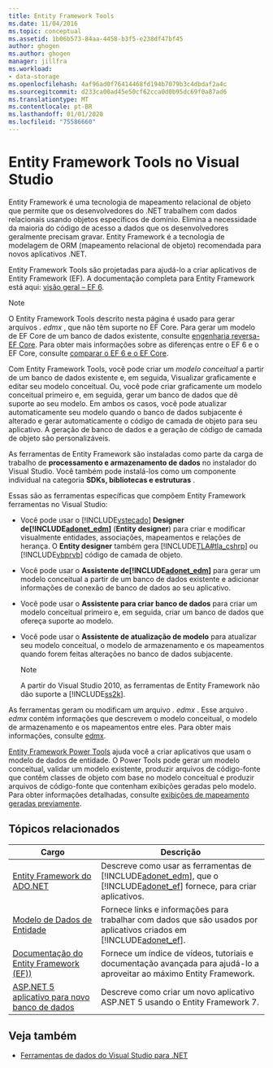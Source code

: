 ```yaml
---
title: Entity Framework Tools
ms.date: 11/04/2016
ms.topic: conceptual
ms.assetid: 1b06b573-84aa-4458-b3f5-e238df47bf45
author: ghogen
ms.author: ghogen
manager: jillfra
ms.workload:
- data-storage
ms.openlocfilehash: 4af96ad0f76414468fd194b7079b3c4dbdaf2a4c
ms.sourcegitcommit: d233ca00ad45e50cf62cca0d0b95dc69f0a87ad6
ms.translationtype: MT
ms.contentlocale: pt-BR
ms.lasthandoff: 01/01/2020
ms.locfileid: "75586660"
---
```

# <a name="entity-framework-tools-in-visual-studio"></a>Entity Framework Tools no Visual Studio

Entity Framework é uma tecnologia de mapeamento relacional de objeto que permite que os desenvolvedores do .NET trabalhem com dados relacionais usando objetos específicos de domínio. Elimina a necessidade da maioria do código de acesso a dados que os desenvolvedores geralmente precisam gravar. Entity Framework é a tecnologia de modelagem de ORM (mapeamento relacional de objeto) recomendada para novos aplicativos .NET.

Entity Framework Tools são projetadas para ajudá-lo a criar aplicativos de Entity Framework (EF). A documentação completa para Entity Framework está aqui: [visão geral – EF 6](/ef/ef6/).

  > [!NOTE]
  > O Entity Framework Tools descrito nesta página é usado para gerar arquivos *. edmx* , que não têm suporte no EF Core. Para gerar um modelo de EF Core de um banco de dados existente, consulte [engenharia reversa-EF Core](/ef/core/managing-schemas/scaffolding). Para obter mais informações sobre as diferenças entre o EF 6 e o EF Core, consulte [comparar o EF 6 e o EF Core](/ef/efcore-and-ef6/).

Com Entity Framework Tools, você pode criar um *modelo conceitual* a partir de um banco de dados existente e, em seguida, Visualizar graficamente e editar seu modelo conceitual. Ou, você pode criar graficamente um modelo conceitual primeiro e, em seguida, gerar um banco de dados que dê suporte ao seu modelo. Em ambos os casos, você pode atualizar automaticamente seu modelo quando o banco de dados subjacente é alterado e gerar automaticamente o código de camada de objeto para seu aplicativo. A geração de banco de dados e a geração de código de camada de objeto são personalizáveis.

As ferramentas de Entity Framework são instaladas como parte da carga de trabalho de **processamento e armazenamento de dados** no instalador do Visual Studio. Você também pode instalá-los como um componente individual na categoria **SDKs, bibliotecas e estruturas** .

Essas são as ferramentas específicas que compõem Entity Framework ferramentas no Visual Studio:

- Você pode usar o [!INCLUDE[vstecado](../data-tools/includes/vstecado_md.md)] **Designer de[!INCLUDE[adonet_edm](../data-tools/includes/adonet_edm_md.md)]** (**Entity designer**) para criar e modificar visualmente entidades, associações, mapeamentos e relações de herança. O **Entity designer** também gera [!INCLUDE[TLA#tla_cshrp](../data-tools/includes/tlasharptla_cshrp_md.md)] ou [!INCLUDE[vbprvb](../code-quality/includes/vbprvb_md.md)] código de camada de objeto.

- Você pode usar o **Assistente de[!INCLUDE[adonet_edm](../data-tools/includes/adonet_edm_md.md)]** para gerar um modelo conceitual a partir de um banco de dados existente e adicionar informações de conexão de banco de dados ao seu aplicativo.

- Você pode usar o **Assistente para criar banco de dados** para criar um modelo conceitual primeiro e, em seguida, criar um banco de dados que ofereça suporte ao modelo.

- Você pode usar o **Assistente de atualização de modelo** para atualizar seu modelo conceitual, o modelo de armazenamento e os mapeamentos quando forem feitas alterações no banco de dados subjacente.

  > [!NOTE]
  > A partir do Visual Studio 2010, as ferramentas de Entity Framework não dão suporte a [!INCLUDE[ss2k](../data-tools/includes/ss2k_md.md)].

As ferramentas geram ou modificam um arquivo *. edmx* . Esse arquivo *. edmx* contém informações que descrevem o modelo conceitual, o modelo de armazenamento e os mapeamentos entre eles. Para obter mais informações, consulte [edmx](/ef/ef6/).

[Entity Framework Power Tools](https://marketplace.visualstudio.com/items?itemName=EntityFrameworkTeam.EntityFrameworkPowerToolsBeta4) ajuda você a criar aplicativos que usam o modelo de dados de entidade. O Power Tools pode gerar um modelo conceitual, validar um modelo existente, produzir arquivos de código-fonte que contêm classes de objeto com base no modelo conceitual e produzir arquivos de código-fonte que contenham exibições geradas pelo modelo. Para obter informações detalhadas, consulte [exibições de mapeamento geradas previamente](https://docs.microsoft.com/ef/ef6/fundamentals/performance/pre-generated-views).

## <a name="related-topics"></a>Tópicos relacionados

| Cargo | Descrição |
| - | - |
| [Entity Framework do ADO.NET](/dotnet/framework/data/adonet/ef/index) | Descreve como usar as ferramentas de [!INCLUDE[adonet_edm](../data-tools/includes/adonet_edm_md.md)], que o [!INCLUDE[adonet_ef](../data-tools/includes/adonet_ef_md.md)] fornece, para criar aplicativos. |
| [Modelo de Dados de Entidade](/dotnet/framework/data/adonet/entity-data-model) | Fornece links e informações para trabalhar com dados que são usados por aplicativos criados em [!INCLUDE[adonet_ef](../data-tools/includes/adonet_ef_md.md)]. |
| [Documentação do Entity Framework (EF))](/ef/ef6/get-started) | Fornece um índice de vídeos, tutoriais e documentação avançada para ajudá-lo a aproveitar ao máximo Entity Framework. |
| [ASP.NET 5 aplicativo para novo banco de dados](https://docs.efproject.net/en/latest/platforms/aspnetcore/new-db.html) | Descreve como criar um novo aplicativo ASP.NET 5 usando o Entity Framework 7. |

## <a name="see-also"></a>Veja também

- [Ferramentas de dados do Visual Studio para .NET](../data-tools/visual-studio-data-tools-for-dotnet.md)

